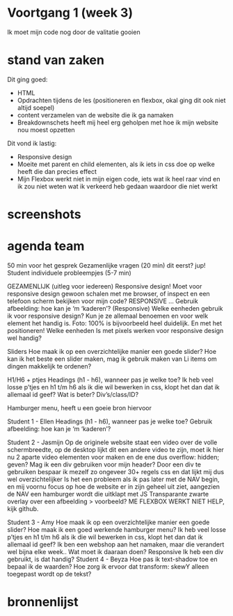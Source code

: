 # Voortgang 1 (week 3)

Ik moet mijn code nog door de valitatie gooien

# stand van zaken
Dit ging goed:
- HTML
- Opdrachten tijdens de les (positioneren en flexbox, okal ging dit ook niet altijd soepel)
- content verzamelen van de website die ik ga namaken
- Breakdownschets heeft mij heel erg geholpen met hoe ik mijn website nou moest opzetten


Dit vond ik lastig:
- Responsive design
- Moeite met parent en child elementen, als ik iets in css doe op welke heeft die dan precies effect
- Mijn Flexbox werkt niet in mijn eigen code, iets wat ik heel raar vind en ik zou niet weten wat ik verkeerd heb gedaan waardoor die niet werkt

# screenshots


# agenda team
50 min voor het gesprek
Gezamenlijke vragen (20 min) dit eerst? jup!
Student individuele probleempjes (5-7 min)

GEZAMENLIJK (uitleg voor iedereen)
Responsive design!
Moet voor responsive design gewoon schalen met me browser, of inspect en een telefoon scherm bekijken voor mijn code?
RESPONSIVE …
Gebruik afbeelding: hoe kan je ‘m ‘kaderen’? (Responsive)
Welke eenheden gebruik ik voor responsive design? Kun je ze allemaal benoemen en voor welk element het handig is. Foto: 100% is bijvoorbeeld heel duidelijk. 
En met het positioneren! Welke eenheden
Is met pixels werken voor responsive design wel handig? 

Sliders
Hoe maak ik op een overzichtelijke manier een goede slider?
Hoe kan ik het beste een slider maken, mag ik gebruik maken van Li items om dingen makkelijk te ordenen?

H1/H6 + ptjes
Headings (h1 - h6), wanneer pas je welke toe?
Ik heb veel losse p’tjes en h1 t/m h6 als ik die wil bewerken in css, klopt het dan dat ik allemaal id geef?
Wat is beter? Div’s/class/ID?

Hamburger menu, heeft u een goeie bron hiervoor

Student 1 - Ellen
Headings (h1 - h6), wanneer pas je welke toe?
Gebruik afbeelding: hoe kan je ‘m ‘kaderen’?

Student 2 - Jasmijn
Op de originele website staat een video over de volle schermbreedte, op de desktop lijkt dit een andere video te zijn, moet ik hier nu 2 aparte video elementen voor maken en de ene dus overflow: hidden; geven?
Mag ik een div gebruiken voor mijn header? Door een div te gebruiken bespaar ik mezelf zo ongeveer 30+ regels css en dat lijkt mij dus wel overzichtelijker
Is het een probleem als ik pas later met de NAV begin, en mij voornu focus op hoe de website er in zijn geheel uit ziet, aangezien de NAV een hamburger wordt die uitklapt met JS
Transparante zwarte overlay over een afbeelding > voorbeeld?
ME FLEXBOX WERKT NIET HELP, kijk github.

Student 3 - Amy
Hoe maak ik op een overzichtelijke manier een goede slider?
Hoe maak ik een goed werkende hamburger menu?
Ik heb veel losse p’tjes en h1 t/m h6 als ik die wil bewerken in css, klopt het dan dat ik allemaal id geef?
Ik ben een webshop aan het namaken, maar die verandert wel bijna elke week.. Wat moet ik daaraan doen?
Responsive
Ik heb een div gebruikt, is dat handig?
Student 4 - Beyza
Hoe pas ik text-shadow toe en bepaal ik de waarden?
Hoe zorg ik ervoor dat transform: skewY alleen toegepast wordt op de tekst?

# bronnenlijst



